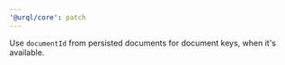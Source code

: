 ```yaml
---
'@urql/core': patch
---
```


Use `documentId` from persisted documents for document keys, when it's available.
